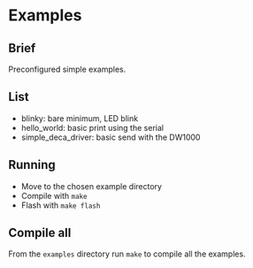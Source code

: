 # Examples

## Brief

Preconfigured simple examples.

## List
* blinky: bare minimum, LED blink
* hello_world: basic print using the serial
* simple_deca_driver: basic send with the DW1000

## Running
* Move to the chosen example directory
* Compile with `make`
* Flash with `make flash`

## Compile all
From the `examples` directory run `make` to compile all the examples.
